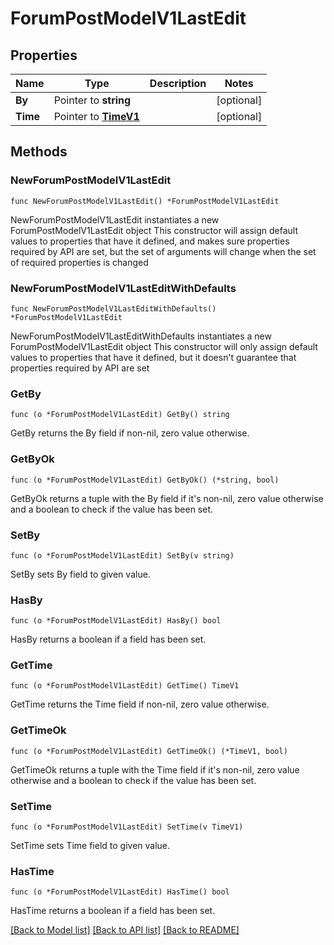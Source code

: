 # ForumPostModelV1LastEdit

## Properties

Name | Type | Description | Notes
------------ | ------------- | ------------- | -------------
**By** | Pointer to **string** |  | [optional] 
**Time** | Pointer to [**TimeV1**](TimeV1.md) |  | [optional] 

## Methods

### NewForumPostModelV1LastEdit

`func NewForumPostModelV1LastEdit() *ForumPostModelV1LastEdit`

NewForumPostModelV1LastEdit instantiates a new ForumPostModelV1LastEdit object
This constructor will assign default values to properties that have it defined,
and makes sure properties required by API are set, but the set of arguments
will change when the set of required properties is changed

### NewForumPostModelV1LastEditWithDefaults

`func NewForumPostModelV1LastEditWithDefaults() *ForumPostModelV1LastEdit`

NewForumPostModelV1LastEditWithDefaults instantiates a new ForumPostModelV1LastEdit object
This constructor will only assign default values to properties that have it defined,
but it doesn't guarantee that properties required by API are set

### GetBy

`func (o *ForumPostModelV1LastEdit) GetBy() string`

GetBy returns the By field if non-nil, zero value otherwise.

### GetByOk

`func (o *ForumPostModelV1LastEdit) GetByOk() (*string, bool)`

GetByOk returns a tuple with the By field if it's non-nil, zero value otherwise
and a boolean to check if the value has been set.

### SetBy

`func (o *ForumPostModelV1LastEdit) SetBy(v string)`

SetBy sets By field to given value.

### HasBy

`func (o *ForumPostModelV1LastEdit) HasBy() bool`

HasBy returns a boolean if a field has been set.

### GetTime

`func (o *ForumPostModelV1LastEdit) GetTime() TimeV1`

GetTime returns the Time field if non-nil, zero value otherwise.

### GetTimeOk

`func (o *ForumPostModelV1LastEdit) GetTimeOk() (*TimeV1, bool)`

GetTimeOk returns a tuple with the Time field if it's non-nil, zero value otherwise
and a boolean to check if the value has been set.

### SetTime

`func (o *ForumPostModelV1LastEdit) SetTime(v TimeV1)`

SetTime sets Time field to given value.

### HasTime

`func (o *ForumPostModelV1LastEdit) HasTime() bool`

HasTime returns a boolean if a field has been set.


[[Back to Model list]](../README.md#documentation-for-models) [[Back to API list]](../README.md#documentation-for-api-endpoints) [[Back to README]](../README.md)


